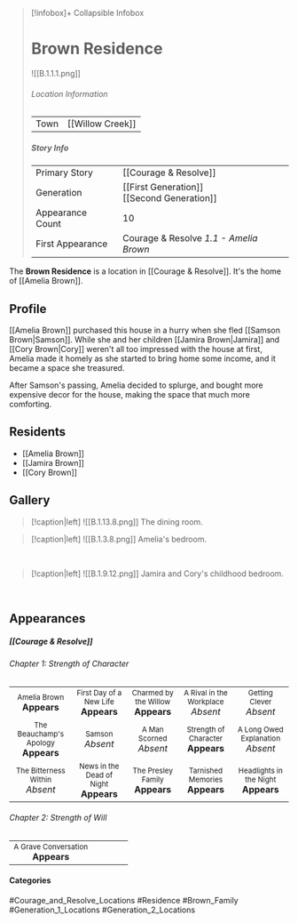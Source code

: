> [!infobox]+ Collapsible Infobox
> # Brown Residence
> ![[B.1.1.1.png]] 
> ###### Location Information
> |  |  | 
> | ---- | ---- | 
> | Town | [[Willow Creek]] | 
> 
> ##### Story Info
> |  |  | 
> | ---- | ---- | 
> | Primary Story | [[Courage & Resolve]] | 
> | Generation | [[First Generation]]<br>[[Second Generation]] |
> | Appearance Count | 10 | 
> | First Appearance | Courage & Resolve *1.1 - Amelia Brown*

The **Brown Residence**  is a location in [[Courage & Resolve]]. It's the home of [[Amelia Brown]].

## Profile
[[Amelia Brown]] purchased this house in a hurry when she fled [[Samson Brown|Samson]]. While she and her children [[Jamira Brown|Jamira]] and [[Cory Brown|Cory]] weren't all too impressed with the house at first, Amelia made it homely as she started to bring home some income, and it became a space she treasured.

After Samson's passing, Amelia decided to splurge, and bought more expensive decor for the house, making the space that much more comforting.

## Residents
- [[Amelia Brown]]
- [[Jamira Brown]]
- [[Cory Brown]]

## Gallery
> [!caption|left]
> ![[B.1.13.8.png]] 
> The dining room.

> [!caption|left]
> ![[B.1.3.8.png]] 
> Amelia's bedroom.

<br style="clear:both; margin: 0; padding: 0" />

> [!caption|left]
> ![[B.1.9.12.png]] 
> Jamira and Cory's childhood bedroom.

<br style="clear:both; margin: 0; padding: 0" />

## Appearances
##### [[Courage & Resolve]]
###### Chapter 1: Strength of Character

| | | | | |
| ------------------------------------------------------------- | -------------------------------------------- | ------------------------------------------ | --------------------------------------------- | ----------------------------------- |
| <center><font size=2>Amelia Brown<br><font size=3>**Appears** |<center><font size=2>First Day of a New Life<br><font size=3>**Appears** | <center><font size=2>Charmed by the Willow<br><font size=3>**Appears** | <center><font size=2>A Rival in the Workplace<br><font size=3>*Absent* | <center><font size=2>Getting Clever<br><font size=3>*Absent*
|<center><font size=2>The Beauchamp's Apology<br><font size=3>**Appears**| <center><font size=2>Samson<br><font size=3>*Absent*| <center><font size=2>A Man Scorned<br><font size=3>*Absent*  | <center><font size=2>Strength of Character<br><font size=3>**Appears** |<center><font size=2>A Long Owed Explanation<br><font size=3>*Absent*  |
|<center><font size=2>The Bitterness Within<br><font size=3>*Absent*  | <center><font size=2>News in the Dead of Night<br><font size=3>**Appears** | <center><font size=2>The Presley Family<br><font size=3>**Appears**  | <center><font size=2>Tarnished Memories<br><font size=3>**Appears** | <center><font size=2>Headlights in the Night<br><font size=3>**Appears**|

###### Chapter 2: Strength of Will
|                                                                       |     |     |     |     |
| --------------------------------------------------------------------- | --- | --- | --- | --- |
| <center><font size=2>A Grave Conversation<br><font size=3>**Appears** |     |     |     |     |
#### Categories
#Courage_and_Resolve_Locations #Residence #Brown_Family #Generation_1_Locations #Generation_2_Locations